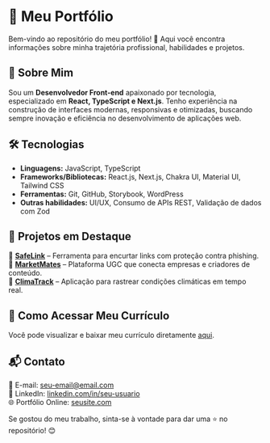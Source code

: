 # 📄 Meu Portfólio

Bem-vindo ao repositório do meu portfólio! 🚀 Aqui você encontra informações sobre minha trajetória profissional, habilidades e projetos.  

## 🎯 Sobre Mim  
Sou um **Desenvolvedor Front-end** apaixonado por tecnologia, especializado em **React, TypeScript e Next.js**. Tenho experiência na construção de interfaces modernas, responsivas e otimizadas, buscando sempre inovação e eficiência no desenvolvimento de aplicações web.  

## 🛠️ Tecnologias  
- **Linguagens:** JavaScript, TypeScript  
- **Frameworks/Bibliotecas:** React.js, Next.js, Chakra UI, Material UI, Tailwind CSS  
- **Ferramentas:** Git, GitHub, Storybook, WordPress  
- **Outras habilidades:** UI/UX, Consumo de APIs REST, Validação de dados com Zod  

## 📌 Projetos em Destaque  
🔹 **[SafeLink](#)** – Ferramenta para encurtar links com proteção contra phishing.  
🔹 **[MarketMates](#)** – Plataforma UGC que conecta empresas e criadores de conteúdo.  
🔹 **[ClimaTrack](#)** – Aplicação para rastrear condições climáticas em tempo real.  

## 📂 Como Acessar Meu Currículo  
Você pode visualizar e baixar meu currículo diretamente [aqui](./meu-curriculo.pdf).  

## 📬 Contato  
📧 E-mail: [seu-email@email.com](mailto:edgabrieloliveira@proton.me)  
💼 LinkedIn: [linkedin.com/in/seu-usuario](https://www.linkedin.com/in/edgabrieloliveira/)  
🌐 Portfólio Online: [seusite.com](https://my-portifolio-inky.vercel.app/)  

Se gostou do meu trabalho, sinta-se à vontade para dar uma ⭐ no repositório! 😊  
